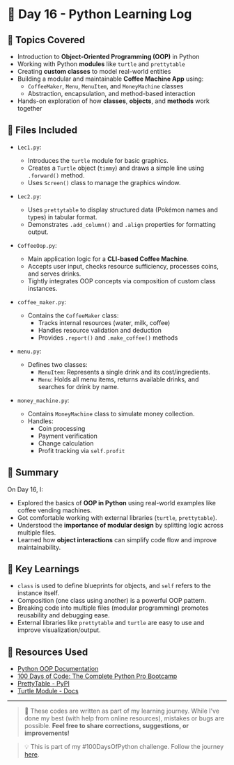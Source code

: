# 📅 Day 16 - Python Learning Log

## 🧠 Topics Covered
- Introduction to **Object-Oriented Programming (OOP)** in Python
- Working with Python **modules** like `turtle` and `prettytable`
- Creating **custom classes** to model real-world entities
- Building a modular and maintainable **Coffee Machine App** using:
  - `CoffeeMaker`, `Menu`, `MenuItem`, and `MoneyMachine` classes
  - Abstraction, encapsulation, and method-based interaction
- Hands-on exploration of how **classes**, **objects**, and **methods** work together

## 📂 Files Included

- `Lec1.py`:  
  - Introduces the `turtle` module for basic graphics.
  - Creates a `Turtle` object (`timmy`) and draws a simple line using `.forward()` method.
  - Uses `Screen()` class to manage the graphics window.

- `Lec2.py`:  
  - Uses `prettytable` to display structured data (Pokémon names and types) in tabular format.
  - Demonstrates `.add_column()` and `.align` properties for formatting output.

- `CoffeeOop.py`:  
  - Main application logic for a **CLI-based Coffee Machine**.
  - Accepts user input, checks resource sufficiency, processes coins, and serves drinks.
  - Tightly integrates OOP concepts via composition of custom class instances.

- `coffee_maker.py`:  
  - Contains the `CoffeeMaker` class:
    - Tracks internal resources (water, milk, coffee)
    - Handles resource validation and deduction
    - Provides `.report()` and `.make_coffee()` methods

- `menu.py`:  
  - Defines two classes:
    - `MenuItem`: Represents a single drink and its cost/ingredients.
    - `Menu`: Holds all menu items, returns available drinks, and searches for drink by name.

- `money_machine.py`:  
  - Contains `MoneyMachine` class to simulate money collection.
  - Handles:
    - Coin processing
    - Payment verification
    - Change calculation
    - Profit tracking via `self.profit`

## 📝 Summary
On Day 16, I:
- Explored the basics of **OOP in Python** using real-world examples like coffee vending machines.
- Got comfortable working with external libraries (`turtle`, `prettytable`).
- Understood the **importance of modular design** by splitting logic across multiple files.
- Learned how **object interactions** can simplify code flow and improve maintainability.

## 🚀 Key Learnings
- `class` is used to define blueprints for objects, and `self` refers to the instance itself.
- Composition (one class using another) is a powerful OOP pattern.
- Breaking code into multiple files (modular programming) promotes reusability and debugging ease.
- External libraries like `prettytable` and `turtle` are easy to use and improve visualization/output.

## 🔗 Resources Used
- [Python OOP Documentation](https://docs.python.org/3/tutorial/classes.html)
- [100 Days of Code: The Complete Python Pro Bootcamp](https://www.udemy.com/course/100-days-of-code/)
- [PrettyTable - PyPI](https://pypi.org/project/prettytable/)
- [Turtle Module - Docs](https://docs.python.org/3/library/turtle.html)

---

> 💬 These codes are written as part of my learning journey. While I’ve done my best (with help from online resources), mistakes or bugs are possible. **Feel free to share corrections, suggestions, or improvements!**

> 💡 This is part of my #100DaysOfPython challenge. Follow the journey [here](https://github.com/Pushp11721/100DaysOfPython-LearnAlong).
